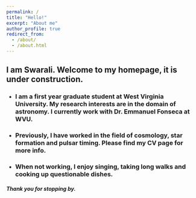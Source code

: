 ```yaml
---
permalink: /
title: "Hello!"
excerpt: "About me"
author_profile: true
redirect_from: 
  - /about/
  - /about.html
---
```


## I am Swarali. Welcome to my homepage, it is under construction.


* ### I am a first year graduate student at West Virginia University. My research interests are in the domain of astronomy. I currently work with Dr. Emmanuel Fonseca at WVU. 

* ### Previously, I have worked in the field of cosmology, star formation and pulsar timing. Please find my CV page for more info.

* ### When not working, I enjoy singing, taking long walks and cooking up questionable dishes.


##### Thank you for stopping by.

